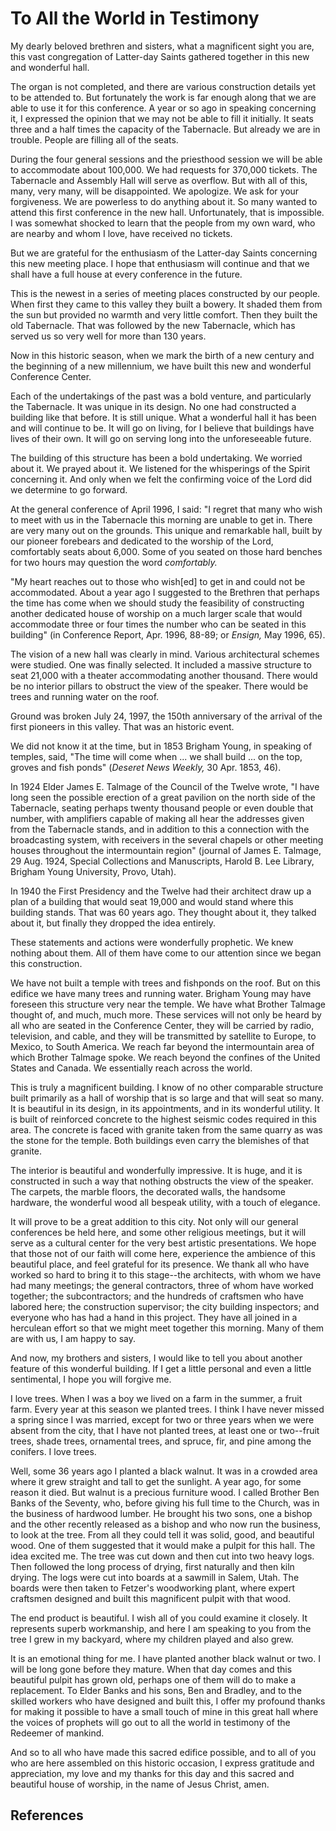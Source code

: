 # To All the World in Testimony

My dearly beloved brethren and sisters, what a magnificent sight you are, this
vast congregation of Latter-day Saints gathered together in this new and
wonderful hall.

The organ is not completed, and there are various construction details yet to
be attended to. But fortunately the work is far enough along that we are able
to use it for this conference. A year or so ago in speaking concerning it, I
expressed the opinion that we may not be able to fill it initially. It seats
three and a half times the capacity of the Tabernacle. But already we are in
trouble. People are filling all of the seats.

During the four general sessions and the priesthood session we will be able to
accommodate about 100,000. We had requests for 370,000 tickets. The Tabernacle
and Assembly Hall will serve as overflow. But with all of this, many, very
many, will be disappointed. We apologize. We ask for your forgiveness. We are
powerless to do anything about it. So many wanted to attend this first
conference in the new hall. Unfortunately, that is impossible. I was somewhat
shocked to learn that the people from my own ward, who are nearby and whom I
love, have received no tickets.

But we are grateful for the enthusiasm of the Latter-day Saints concerning
this new meeting place. I hope that enthusiasm will continue and that we shall
have a full house at every conference in the future.

This is the newest in a series of meeting places constructed by our people.
When first they came to this valley they built a bowery. It shaded them from
the sun but provided no warmth and very little comfort. Then they built the
old Tabernacle. That was followed by the new Tabernacle, which has served us
so very well for more than 130 years.

Now in this historic season, when we mark the birth of a new century and the
beginning of a new millennium, we have built this new and wonderful Conference
Center.

Each of the undertakings of the past was a bold venture, and particularly the
Tabernacle. It was unique in its design. No one had constructed a building
like that before. It is still unique. What a wonderful hall it has been and
will continue to be. It will go on living, for I believe that buildings have
lives of their own. It will go on serving long into the unforeseeable future.

The building of this structure has been a bold undertaking. We worried about
it. We prayed about it. We listened for the whisperings of the Spirit
concerning it. And only when we felt the confirming voice of the Lord did we
determine to go forward.

At the general conference of April 1996, I said: "I regret that many who wish
to meet with us in the Tabernacle this morning are unable to get in. There are
very many out on the grounds. This unique and remarkable hall, built by our
pioneer forebears and dedicated to the worship of the Lord, comfortably seats
about 6,000. Some of you seated on those hard benches for two hours may
question the word _comfortably._

"My heart reaches out to those who wish[ed] to get in and could not be
accommodated. About a year ago I suggested to the Brethren that perhaps the
time has come when we should study the feasibility of constructing another
dedicated house of worship on a much larger scale that would accommodate three
or four times the number who can be seated in this building" (in Conference
Report, Apr. 1996, 88-89; or _Ensign,_ May 1996, 65).

The vision of a new hall was clearly in mind. Various architectural schemes
were studied. One was finally selected. It included a massive structure to
seat 21,000 with a theater accommodating another thousand. There would be no
interior pillars to obstruct the view of the speaker. There would be trees and
running water on the roof.

Ground was broken July 24, 1997, the 150th anniversary of the arrival of the
first pioneers in this valley. That was an historic event.

We did not know it at the time, but in 1853 Brigham Young, in speaking of
temples, said, "The time will come when ... we shall build ... on the top, groves
and fish ponds" (_Deseret News Weekly,_ 30 Apr. 1853, 46).

In 1924 Elder James E. Talmage of the Council of the Twelve wrote, "I have
long seen the possible erection of a great pavilion on the north side of the
Tabernacle, seating perhaps twenty thousand people or even double that number,
with amplifiers capable of making all hear the addresses given from the
Tabernacle stands, and in addition to this a connection with the broadcasting
system, with receivers in the several chapels or other meeting houses
throughout the intermountain region" (journal of James E. Talmage, 29 Aug.
1924, Special Collections and Manuscripts, Harold B. Lee Library, Brigham
Young University, Provo, Utah).

In 1940 the First Presidency and the Twelve had their architect draw up a plan
of a building that would seat 19,000 and would stand where this building
stands. That was 60 years ago. They thought about it, they talked about it,
but finally they dropped the idea entirely.

These statements and actions were wonderfully prophetic. We knew nothing about
them. All of them have come to our attention since we began this construction.

We have not built a temple with trees and fishponds on the roof. But on this
edifice we have many trees and running water. Brigham Young may have foreseen
this structure very near the temple. We have what Brother Talmage thought of,
and much, much more. These services will not only be heard by all who are
seated in the Conference Center, they will be carried by radio, television,
and cable, and they will be transmitted by satellite to Europe, to Mexico, to
South America. We reach far beyond the intermountain area of which Brother
Talmage spoke. We reach beyond the confines of the United States and Canada.
We essentially reach across the world.

This is truly a magnificent building. I know of no other comparable structure
built primarily as a hall of worship that is so large and that will seat so
many. It is beautiful in its design, in its appointments, and in its wonderful
utility. It is built of reinforced concrete to the highest seismic codes
required in this area. The concrete is faced with granite taken from the same
quarry as was the stone for the temple. Both buildings even carry the
blemishes of that granite.

The interior is beautiful and wonderfully impressive. It is huge, and it is
constructed in such a way that nothing obstructs the view of the speaker. The
carpets, the marble floors, the decorated walls, the handsome hardware, the
wonderful wood all bespeak utility, with a touch of elegance.

It will prove to be a great addition to this city. Not only will our general
conferences be held here, and some other religious meetings, but it will serve
as a cultural center for the very best artistic presentations. We hope that
those not of our faith will come here, experience the ambience of this
beautiful place, and feel grateful for its presence. We thank all who have
worked so hard to bring it to this stage--the architects, with whom we have
had many meetings; the general contractors, three of whom have worked
together; the subcontractors; and the hundreds of craftsmen who have labored
here; the construction supervisor; the city building inspectors; and everyone
who has had a hand in this project. They have all joined in a herculean effort
so that we might meet together this morning. Many of them are with us, I am
happy to say.

And now, my brothers and sisters, I would like to tell you about another
feature of this wonderful building. If I get a little personal and even a
little sentimental, I hope you will forgive me.

I love trees. When I was a boy we lived on a farm in the summer, a fruit farm.
Every year at this season we planted trees. I think I have never missed a
spring since I was married, except for two or three years when we were absent
from the city, that I have not planted trees, at least one or two--fruit
trees, shade trees, ornamental trees, and spruce, fir, and pine among the
conifers. I love trees.

Well, some 36 years ago I planted a black walnut. It was in a crowded area
where it grew straight and tall to get the sunlight. A year ago, for some
reason it died. But walnut is a precious furniture wood. I called Brother Ben
Banks of the Seventy, who, before giving his full time to the Church, was in
the business of hardwood lumber. He brought his two sons, one a bishop and the
other recently released as a bishop and who now run the business, to look at
the tree. From all they could tell it was solid, good, and beautiful wood. One
of them suggested that it would make a pulpit for this hall. The idea excited
me. The tree was cut down and then cut into two heavy logs. Then followed the
long process of drying, first naturally and then kiln drying. The logs were
cut into boards at a sawmill in Salem, Utah. The boards were then taken to
Fetzer's woodworking plant, where expert craftsmen designed and built this
magnificent pulpit with that wood.

The end product is beautiful. I wish all of you could examine it closely. It
represents superb workmanship, and here I am speaking to you from the tree I
grew in my backyard, where my children played and also grew.

It is an emotional thing for me. I have planted another black walnut or two. I
will be long gone before they mature. When that day comes and this beautiful
pulpit has grown old, perhaps one of them will do to make a replacement. To
Elder Banks and his sons, Ben and Bradley, and to the skilled workers who have
designed and built this, I offer my profound thanks for making it possible to
have a small touch of mine in this great hall where the voices of prophets
will go out to all the world in testimony of the Redeemer of mankind.

And so to all who have made this sacred edifice possible, and to all of you
who are here assembled on this historic occasion, I express gratitude and
appreciation, my love and my thanks for this day and this sacred and beautiful
house of worship, in the name of Jesus Christ, amen.

## References


